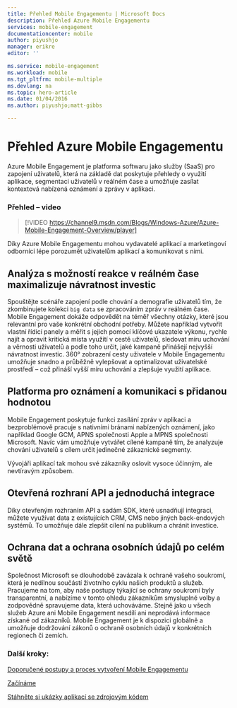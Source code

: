 ```yaml
---
title: Přehled Mobile Engagementu | Microsoft Docs
description: Přehled Azure Mobile Engagementu
services: mobile-engagement
documentationcenter: mobile
author: piyushjo
manager: erikre
editor: ''

ms.service: mobile-engagement
ms.workload: mobile
ms.tgt_pltfrm: mobile-multiple
ms.devlang: na
ms.topic: hero-article
ms.date: 01/04/2016
ms.author: piyushjo;matt-gibbs

---
```

# Přehled Azure Mobile Engagementu
Azure Mobile Engagement je platforma softwaru jako služby (SaaS) pro zapojení uživatelů, která na základě dat poskytuje přehledy o využití aplikace, segmentaci uživatelů v reálném čase a umožňuje zasílat kontextová nabízená oznámení a zprávy v aplikaci.

### Přehled – video
> [!VIDEO https://channel9.msdn.com/Blogs/Windows-Azure/Azure-Mobile-Engagement-Overview/player]
> 
> 

Díky Azure Mobile Engagementu mohou vydavatelé aplikací a marketingoví odborníci lépe porozumět uživatelům aplikací a komunikovat s nimi.

## Analýza s možností reakce v reálném čase maximalizuje návratnost investic
Spouštějte scénáře zapojení podle chování a demografie uživatelů tím, že zkombinujete kolekci `big data` se zpracováním zpráv v reálném čase. Mobile Engagement dokáže odpovědět na téměř všechny otázky, které jsou relevantní pro vaše konkrétní obchodní potřeby. Můžete například vytvořit vlastní řídicí panely a měřit s jejich pomocí klíčové ukazatele výkonu, rychle najít a opravit kritická místa využití v cestě uživatelů, sledovat míru uchování a věrnosti uživatelů a podle toho určit, jaké kampaně přinášejí nejvyšší návratnost investic. 360° zobrazení cesty uživatele v Mobile Engagementu umožňuje snadno a průběžně vylepšovat a optimalizovat uživatelské prostředí – což přináší vyšší míru uchování a zlepšuje využití aplikace. 

## Platforma pro oznámení a komunikaci s přidanou hodnotou
Mobile Engagement poskytuje funkci zasílání zpráv v aplikaci a bezproblémově pracuje s nativními bránami nabízených oznámení, jako například Google GCM, APNS společnosti Apple a MPNS společnosti Microsoft. Navíc vám umožňuje vytvářet cílené kampaně tím, že analyzuje chování uživatelů s cílem určit jedinečné zákaznické segmenty.

Vývojáři aplikací tak mohou své zákazníky oslovit vysoce účinným, ale nevtíravým způsobem.

## Otevřená rozhraní API a jednoduchá integrace
Díky otevřeným rozhraním API a sadám SDK, které usnadňují integraci, můžete využívat data z existujících CRM, CMS nebo jiných back-endových systémů. To umožňuje dále zlepšit cílení na publikum a chránit investice.

## Ochrana dat a ochrana osobních údajů po celém světě
Společnost Microsoft se dlouhodobě zavázala k ochraně vašeho soukromí, která je nedílnou součástí životního cyklu našich produktů a služeb. Pracujeme na tom, aby naše postupy týkající se ochrany soukromí byly transparentní, a nabízíme v tomto ohledu zákazníkům smysluplné volby a zodpovědně spravujeme data, která uchováváme. Stejně jako u všech služeb Azure ani Mobile Engagement nesdílí ani neprodává informace získané od zákazníků. Mobile Engagement je k dispozici globálně a umožňuje dodržování zákonů o ochraně osobních údajů v konkrétních regionech či zemích.

### Další kroky:
[Doporučené postupy a proces vytvoření Mobile Engagementu](mobile-engagement-getting-started-best-practices.md)

[Začínáme](/documentation/services/mobile-engagement/)

[Stáhněte si ukázky aplikací se zdrojovým kódem](https://aka.ms/azmedemoapps)

<!--HONumber=Sep16_HO3-->


